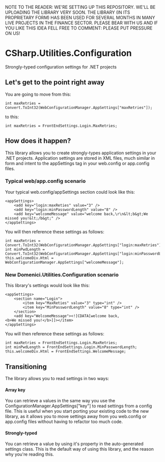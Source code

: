 NOTE TO THE READER: 
WE'RE SETTING UP THIS REPOSITORY. WE'LL BE UPLOADING THE LIBRARY VERY SOON.
THE LIBRARY (IN ITS PROPRIETARY FORM) HAS BEEN USED FOR SEVERAL MONTHS IN MANY LIVE PROJECTS IN THE FINANCE SECTOR.
PLEASE BEAR WITH US AND IF YOU LIKE THIS IDEA FELL FREE TO COMMENT: PLEASE PUT PRESSURE ON US!

# CSharp.Utilities.Configuration
Strongly-typed configuration settings for .NET projects

## Let's get to the point right away
You are going to move from this:
```
int maxRetries = Convert.ToInt32(WebConfigurationManager.AppSettings["maxRetries"]);
```
to this:
```
int maxRetries = FrontEndSettings.Login.MaxRetries;
```

## How does it happen?
This library allows you to create strongly-types application settings in your .NET projects.
Application settings are stored in XML files, much similar in form and intent to the appSettings tag in your web.config or app.config files.

### Typical web/app.config scenario
Your typical web.config/appSettings section could look like this:
```
<appSettings>
    <add key="login:maxReties" value="3" /> 
    <add key="login:minPasswordLength" value="8" />  
    <add key="welcomeMessage" value="welcome back,\r\n&lt;b&gt;We missed you!&lt;/b&gt;" />          
</appSettings>
```
You will then reference these settings as follows:
```
int maxRetries = Convert.ToInt32(WebConfigurationManager.AppSettings["login:maxRetries"]);
int minPwdLength = Convert.ToInt32(WebConfigurationManager.AppSettings["login:minPasswordLength"]);
this.welcomeDiv.Html = WebConfigurationManager.AppSettings["welcomeMessage"];
```

### New Domenici.Utilities.Configuration scenario
This library's settings would look like this:
```
<appSettings>
    <section name="Login">
        <item key="MaxReties" value="3" type="int" /> 
        <item key="MinPasswordLength" value="8" type="int" /> 
    </section>
    <add key="WelcomeMessage"><![CDATA[welcome back,
<b>We missed you!</b>]]></item>
</appSettings>
```
You will then reference these settings as follows:
```
int maxRetries = FrontEndSettings.Login.MaxRetries;
int minPwdLength = FrontEndSettings.Login.MinPasswordLength;
this.welcomeDiv.Html = FrontEndSettings.WelcomeMessage;
```

## Transitioning
The library allows you to read settings in two ways:
#### Array key
You can retrieve a values in the same way you use the ConfigurationManager.AppSettings["key"] to read settings from a config file.
This is useful when you start porting your existing code to the new library, as it allows you to move settings away from you web.config or app.config files without having to refactor too much code.

#### Strongly-typed
You can retrieve a value by using it's property in the auto-generated settings class.
This is the default way of using this library, and the reason why you're reading this.
